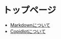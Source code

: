 # トップページ

- [Markdownについて](https://kk112-1.github.io/PublicSite/Markdown/Markdown%E8%B3%87%E6%96%99md)
- [Copidlotについて]()

